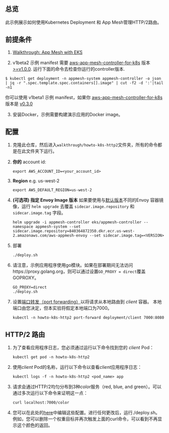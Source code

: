 ## 总览
此示例展示如何使用Kubernetes Deployment 和 App Mesh管理HTTP/2路由。

## 前提条件
1. [Walkthrough: App Mesh with EKS](../eks/)

2. v1beta2 示例 manifest 需要 [aws-app-mesh-controller-for-k8s](https://github.com/aws/aws-app-mesh-controller-for-k8s) 版本 [>=v1.0.0](https://github.com/aws/aws-app-mesh-controller-for-k8s/releases/tag/v1.0.0). 运行下面的命令去检查你运行的controller版本.
```
$ kubectl get deployment -n appmesh-system appmesh-controller -o json | jq -r ".spec.template.spec.containers[].image" | cut -f2 -d ':'|tail -n1
```

你可以使用 v1beta1 示例 manifest，如果你 [aws-app-mesh-controller-for-k8s](https://github.com/aws/aws-app-mesh-controller-for-k8s) 版本是 [v0.3.0](https://github.com/aws/aws-app-mesh-controller-for-k8s/blob/legacy-controller/CHANGELOG.md)

3. 安装Docker，示例需要构建演示应用的Docker image。


## 配置

1. 克隆此仓库，然后进入`walkthrough/howto-k8s-http2`文件夹，所有的命令都是在此文件夹下运行。
2. **你的** account id:
    ```
    export AWS_ACCOUNT_ID=<your_account_id>
    ```
3. **Region** e.g. us-west-2
    ```
    export AWS_DEFAULT_REGION=us-west-2
    ```
4. **(可选项) 指定 Envoy Image 版本** 如果要使用与[默认版本](https://github.com/aws/eks-charts/tree/master/stable/appmesh-controller#configuration)不同的Envoy 容器镜像，运行 `helm upgrade` 去覆盖 `sidecar.image.repository` 和 `sidecar.image.tag` 字段。
    ```
    helm upgrade -i appmesh-controller eks/appmesh-controller --namespace appmesh-system --set sidecar.image.repository=840364872350.dkr.ecr.us-west-2.amazonaws.com/aws-appmesh-envoy --set sidecar.image.tag=<VERSION>
    ```
5. 部署
    ```.
    ./deploy.sh
    ```

6. 请注意，示例应用程序使用go模块。如果在部署期间无法访问https://proxy.golang.org，则可以通过设置`GO_PROXY = direct`覆盖GOPROXY。
   ```
   GO_PROXY=direct
   ./deploy.sh
   ```

7. 设置[端口转发（port forwarding）](https://kubernetes.io/docs/tasks/access-application-cluster/port-forward-access-application-cluster/)以将请求从本地路由到 *client* 容器。 本地端口由您决定，但本实验将假定本地端口为7000。
    ```
    kubectl -n howto-k8s-http2 port-forward deployment/client 7000:8080
    ```
## HTTP/2 路由
1. 为了查看应用程序日志，您必须通过运行以下命令找到您的 *client* Pod：
    ```
    kubectl get pod -n howto-k8s-http2
    ```

2. 使用*client* Pod的名称，运行以下命令以查看*client*应用程序日志：
    ```
    kubectl logs -f -n howto-k8s-http2 <pod_name> app
    ```

3. 请求会通过HTTP/2均匀分布到3种*color*服务（red, blue, and green）。可以通过多次运行以下命令来证明这一点：
    ```
    curl localhost:7000/color
    ```

4. 您可以在此处的[here](./manifest.yaml.template)中编辑这些配置。进行任何更改后，运行./deploy.sh。例如，您可以删除一个权重目标并再次触发上面的curl命令，可以看到不再显示这个颜色的返回。
